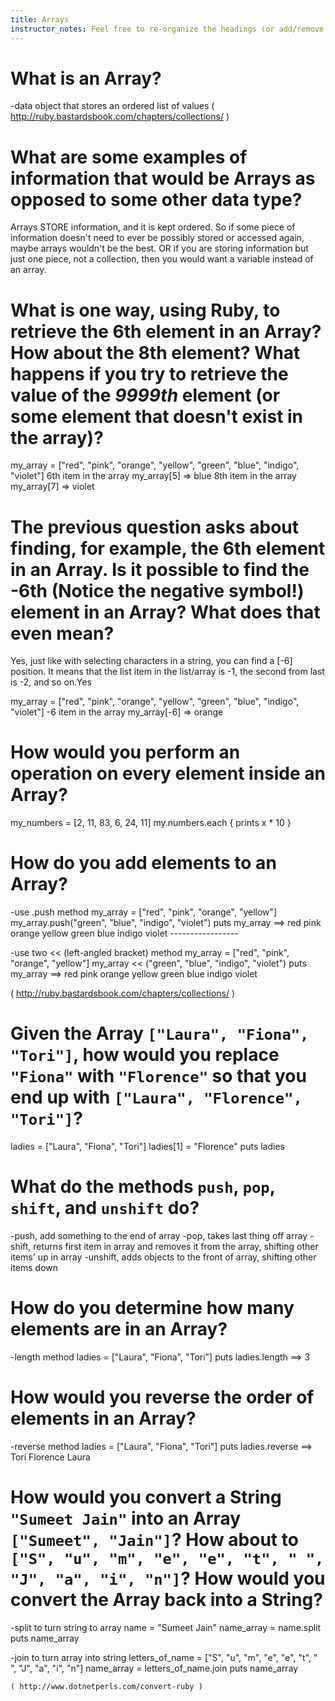 ```yaml
---
title: Arrays
instructor_notes: Feel free to re-organize the headings (or add/remove headings) below. We included the headings for your benefit, but it's 100% fine if you want to write your responses in some different structure.
---
```


# What is an Array?

-data object that stores an ordered list of values
( http://ruby.bastardsbook.com/chapters/collections/ )

# What are some examples of information that would be Arrays as opposed to some other data type?

Arrays STORE information, and it is kept ordered. So if some piece of information doesn't need to ever be possibly stored or accessed again, maybe arrays wouldn't be the best. OR if you are storing information but just one piece, not a collection, then you would want a variable instead of an array.

# What is one way, using Ruby, to retrieve the 6th element in an Array? How about the 8th element? What happens if you try to retrieve the value of the _9999th_ element (or some element that doesn't exist in the array)?

my_array = ["red", "pink", "orange", "yellow", "green", "blue", "indigo", "violet"]
    6th item in the array 
        my_array[5]  => blue
    8th item in the array
        my_array[7]  => violet

# The previous question asks about finding, for example, the 6th element in an Array. Is it possible to find the **-6th** (Notice the negative symbol!) element in an Array? What does that even mean?

Yes, just like with selecting characters in a string, you can find a [-6] position. It means that the list item in the list/array is -1, the second from last is -2, and so on.Yes

my_array = ["red", "pink", "orange", "yellow", "green", "blue", "indigo", "violet"]
    -6 item in the array 
        my_array[-6]  => orange

# How would you perform an operation on every element inside an Array?

my_numbers = [2, 11, 83, 6, 24, 11]
my.numbers.each { prints x * 10 }

# How do you add elements to an Array?

-use .push method 
    my_array = ["red", "pink", "orange", "yellow"]
    my_array.push("green", "blue", "indigo", "violet")
    puts my_array
    ==>
    red
    pink
    orange
    yellow
    green
    blue
    indigo
    violet
    -----------------
    
-use two << (left-angled bracket) method 
    my_array = ["red", "pink", "orange", "yellow"]
    my_array << ("green", "blue", "indigo", "violet")
    puts my_array
    ==>
    red
    pink
    orange
    yellow
    green
    blue
    indigo
    violet
    
( http://ruby.bastardsbook.com/chapters/collections/ )

# Given the Array `["Laura", "Fiona", "Tori"]`, how would you replace `"Fiona"` with `"Florence"` so that you end up with `["Laura", "Florence", "Tori"]`?

ladies = ["Laura", "Fiona", "Tori"]
ladies[1] = "Florence"
puts ladies

# What do the methods `push`, `pop`, `shift`, and `unshift` do?

-push, add something to the end of array
-pop, takes last thing off array
-shift, returns first item in array and removes it from the array, shifting other items' up in array
-unshift, adds objects to the front of array, shifting other items down

# How do you determine how many elements are in an Array?
-length method
ladies = ["Laura", "Fiona", "Tori"]
puts ladies.length  ==> 3

# How would you reverse the order of elements in an Array?
-reverse method
ladies = ["Laura", "Fiona", "Tori"]
puts ladies.reverse
    ==>
    Tori
    Florence
    Laura


# How would you convert a String `"Sumeet Jain"` into an Array `["Sumeet", "Jain"]`? How about to `["S", "u", "m", "e", "e", "t", " ", "J", "a", "i", "n"]`? How would you convert the Array back into a String?

-split to turn string to array
    name = "Sumeet Jain"
    name_array = name.split
    puts name_array

-join to turn array into string
    letters_of_name = ["S", "u", "m", "e", "e", "t", " ", "J", "a", "i", "n"]
    name_array = letters_of_name.join
    puts name_array
    
    ( http://www.dotnetperls.com/convert-ruby )